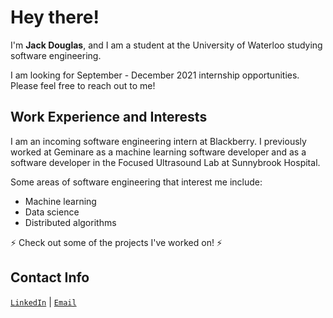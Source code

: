 # Hey there! 

I'm **Jack Douglas**, and I am a student at the University of Waterloo studying software engineering. 

I am looking for September - December 2021 internship opportunities. Please feel free to reach out to me!

## Work Experience and Interests

I am an incoming software engineering intern at Blackberry. I previously worked at Geminare as a machine learning software developer and as a software developer in the Focused Ultrasound Lab at Sunnybrook Hospital.

Some areas of software engineering that interest me include:

- Machine learning
- Data science
- Distributed algorithms

⚡ Check out some of the projects I've worked on! ⚡

## Contact Info 

<code>[LinkedIn](https://www.linkedin.com/in/jack-douglas-910896150/)</code> | <code>[Email](mailto:jack.douglas@uwaterloo.ca)</code>

<!--
**J-Douglas/J-Douglas** is a ✨ _special_ ✨ repository because its `README.md` (this file) appears on your GitHub profile.

Here are some ideas to get you started:

- 🔭 I’m currently working on ...
- 🌱 I’m currently learning ...
- 👯 I’m looking to collaborate on ...
- 🤔 I’m looking for help with ...
- 💬 Ask me about ...
- 📫 How to reach me: ...
- 😄 Pronouns: ...
- ⚡ Fun fact: ...
-->
